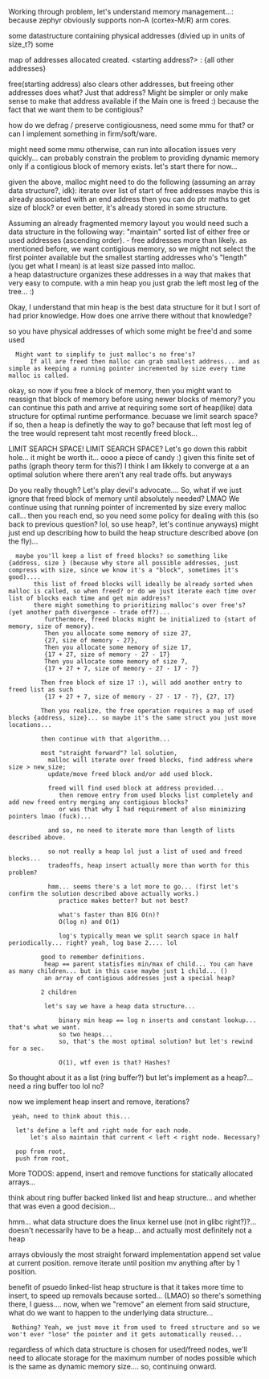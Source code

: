  Working through problem, let's understand memory management...:
      because zephyr obviously supports non-A (cortex-M/R) arm cores.  

 some datastructure containing physical addresses (divied up in units of size_t?)
  some 

 map of addresses allocated created.
  <starting address?> : {all other addresses}

  free(starting address) also clears other addresses, 
     but freeing other addresses does what? Just that address? 
      Might be simpler or only make sense to make that address available if the Main one is freed :) because the fact that we want them to be contigious?

 how do we defrag / preserve contigiousness, need some mmu for that? or can I implement something in firm/soft/ware.
 
  might need some mmu otherwise, can run into allocation issues very quickly... 
      can probably constrain the problem to providing dynamic memory only if a contigious block of memory exists.
      let's start there for now...


 given the above, malloc might need to do the following (assuming an array data structure?, idk):
  iterate over list of start of free addresses
  maybe this is already associated with an end address then you can do ptr maths to get size of block? or even better, it's already stored in some structure.


  Assuming an already fragmented memory layout
      you would need such a data structure in the following way:
          "maintain" sorted list of either free or used addresses (ascending order). - free addresses more than likely.
          as mentioned before, we want contigious memory, so we might not select the first pointer available but the smallest starting addresses who's "length" (you get what I mean) is at least size passed into malloc.   
          a heap datastructure organizes these addresses in a way that makes that very easy to compute.
          with a min heap you just grab the left most leg of the tree... :)

 Okay, I understand that min heap is the best data structure for it but I sort of had prior knowledge. How does one arrive there without that knowledge?

  so you have physical addresses of which some might be free'd and some used

      Might want to simplify to just malloc's no free's?
          If all are freed then malloc can grab smallest address... and as simple as keeping a running pointer incremented by size every time malloc is called. 

  okay, so now if you free a block of memory, then you might want to reassign that block of memory before using newer blocks of memory?
      you can continue this path and arrive at requiring some sort of heap(like) data structure for optimal runtime performance. becuase we limit search space? 
      if so, then a heap is definetly the way to go? because that left most leg of the tree would represent taht most recently freed block...


  LIMIT SEARCH SPACE! LIMIT SEARCH SPACE? Let's go down this rabbit hole... it might be worth it... oooo a piece of candy :)
      given this finite set of paths (graph theory term for this?) I think I am likkely to converge at a an optimal solution where there aren't any real trade offs. but anyways

 Do you really though? Let's play devil's advocate....
  So, what if we just ignore that freed block of memory until absolutely needed? LMAO
      We continue using that running pointer of incremented by size every malloc call... 
      then you reach end, so you need some policy for dealing with this (so back to previous question? lol, so use heap?, let's continue anyways)
          might just end up describing how to build the heap structure described above (on the fly)...


      maybe you'll keep a list of freed blocks? so something like {address, size } (because why store all possible addresses, just compress with size, since we know it's a "block", sometimes it's good).... 
           this list of freed blocks will ideally be already sorted when malloc is called, so when freed? or do we just iterate each time over list of blocks each time and get min address? 
           there might something to prioritizing malloc's over free's? (yet another path divergence - trade off?)... 
              furthermore, freed blocks might be initialized to {start of memory, size of memory}. 
              Then you allocate some memory of size 27, 
              {27, size of memory - 27}, 
              Then you allocate some memory of size 17, 
              {17 + 27, size of memory - 27 - 17}
              Then you allocate some memory of size 7, 
              {17 + 27 + 7, size of memory - 27 - 17 - 7}

             Then free block of size 17 :), will add another entry to freed list as such
              {17 + 27 + 7, size of memory - 27 - 17 - 7}, {27, 17}

             Then you realize, the free operation requires a map of used blocks {address, size}... so maybe it's the same struct you just move locations...

             then continue with that algorithm... 

             most "straight forward"? lol solution,
               malloc will iterate over freed blocks, find address where size > new_size;
               update/move freed block and/or add used block.

               freed will find used block at address provided... 
                  then remove entry from used blocks list completely and add new freed entry merging any contigious blocks? 
                  or was that why I had requirement of also minimizing pointers lmao (fuck)...

               and so, no need to iterate more than length of lists described above.

               so not really a heap lol just a list of used and freed blocks...
               tradeoffs, heap insert actually more than worth for this problem?
            
               hmm... seems there's a lot more to go... (first let's confirm the solution described above actually works.)
                  practice makes better? but not best?

                  what's faster than BIG O(n)? 
                  O(log n) and O(1)

                  log's typically mean we split search space in half periodically... right? yeah, log base 2.... lol

             good to remember definitions.
              heap == parent statisfies min/max of child... You can have as many children... but in this case maybe just 1 child... () 
              an array of contigious addresses just a special heap?

             2 children

              let's say we have a heap data structure...
                  
                  binary min heap == log n inserts and constant lookup... that's what we want.
                  so two heaps...
                  so, that's the most optimal solution? but let's rewind for a sec.

                  O(1), wtf even is that? Hashes?


  So thought about it as a list (ring buffer?) but let's implement as a heap?...
 need a ring buffer too lol no?


 now we implement heap insert and remove, iterations?

     yeah, need to think about this...
    
      let's define a left and right node for each node.
          let's also maintain that current < left < right node. Necessary?

      pop from root, 
      push from root,
      
More TODOS:
 append, insert and remove functions for statically allocated arrays...

 think about ring buffer backed linked list and heap structure... and whether that was even a good decision...

 hmm... what data structure does the linux kernel use (not in glibc right?)?... doesn't necessarily have to be a heap... 
     and actually most definitely not a heap

 arrays obviously the most straight forward implementation
     append set value at current position.
     remove iterate until position mv anything after by 1 position.

 benefit of psuedo linked-list heap structure is that it takes more time to insert, to speed up removals because sorted... (LMAO)
     so there's something there, I guess....
     now, when we "remove" an element from said structure, what do we want to happen to the underlying data structure... 

     Nothing? Yeah, we just move it from used to freed structure and so we won't ever "lose" the pointer and it gets automatically reused...

regardless of which data structure is chosen for used/freed nodes, we'll need to allocate storage for the maximum number of nodes possible which is the same as dynamic memory size....
 so, continuing onward.
